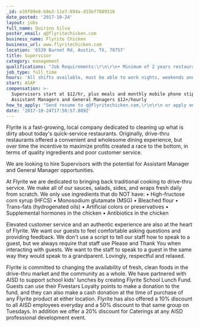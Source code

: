 ```yaml
---
_id: e39f89e0-b8e3-11e7-894a-d15bf7809318
date_posted: '2017-10-24'
layout: jobs
full_name: Quirino Silva
poster_email: q@flyritechicken.com
business_name: Flyrite Chicken
business_url: www.flyritechicken.com
location: '6539 Burnet Rd, Austin, TX, 78757'
title: Supervisor
category: management
qualifications: "Job Requirements:\r\n\r\n• Minimum of 2 years restaurant experience, including FOH and BOH experience.\r\n\r\n• Experience in a leadership position (e.g. shift leader, supervisor, manager).\r\n\r\n• Flexible schedule, including nights, weekends, and some holidays.\r\n\r\n• Reliable transportation and mobile phone communications.\r\n\r\n• Professional attitude and demeanor.\r\n\r\n• Excellent customer service skills.\r\n\r\n• Proficiency with Microsoft Office, Gmail, and basic computer skills.\r\n\r\n• Ability to adhere to a daily routine, but also able to adapt to a new situation. An ability to think on your feet and motivate staff to adjust to new and changing situations."
job_type: full_time
hours: 'All shifts available, must be able to work nights, weekends and holidays.'
start: ASAP
compensation: >-
  Supervisors start at $12/hr, plus meals and monthly mobile phone stipend.
  Assistant Managers and General Managers $12+/hourly
how_to_apply: "Send resume to q@flyritechicken.com,\r\n\r\n or apply online at http://recruiting.talentreef.com/flyrite"
date: '2017-10-24T17:50:57.889Z'
---
```

Flyrite is a fast-growing, local company dedicated to cleaning up what is dirty about today's quick-service restaurants. Originally, drive-thru restaurants offered a convenient and wholesome dining experience, but over time the incentive to maximize profits created a race to the bottom, in terms of quality ingredients and poor customer service. 

We are looking to hire Supervisors with the potential for Assistant Manager and General Manager opportunities.

At Flyrite we are dedicated to bringing back traditional cooking to drive-thru service. We make all of our sauces, salads, sides, and wraps fresh daily from scratch.
We only use ingredients that do NOT have:
• High-fructose corn syrup (HFCS)
• Monosodium glutamate (MSG)
• Bleached flour
• Trans-fats (hydrogenated oils)
• Artificial colors or preservatives
• Supplemental hormones in the chicken
• Antibiotics in the chicken

Elevated customer service and an authentic experience are also at the heart of Flyrite. We want our guests to feel comfortable asking questions and providing feedback. We don't use a script to tell our staff how to speak to a guest, but we always require that staff use Please and Thank You when interacting with guests. We want to the staff to speak to a guest in the same way they would speak to a grandparent. Lovingly, respectful and relaxed.

Flyrite is committed to changing the availability of fresh, clean foods in the drive-thru market and the community as a whole. We have partnered with AISD to support school kids' lunches by creating Flyrite School Lunch Fund. Guests can use their Fivestars Loyalty points to make a donation to the fund, and they can also make a cash donation at the time of purchase of any Flyrite product at either location. Flyrite has also offered a 10% discount to all AISD employees everyday and a 50% discount to that same group on Tuesdays. In addition we offer a 20% discount for Caterings at any AISD professional development event.
